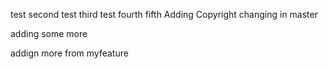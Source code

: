 test
second test
third test
fourth
fifth
Adding Copyright
changing in master


adding some more

addign more from myfeature
